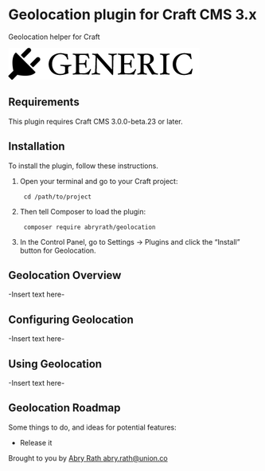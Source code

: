 # Geolocation plugin for Craft CMS 3.x

Geolocation helper for Craft

![Screenshot](resources/img/plugin-logo.png)

## Requirements

This plugin requires Craft CMS 3.0.0-beta.23 or later.

## Installation

To install the plugin, follow these instructions.

1. Open your terminal and go to your Craft project:

        cd /path/to/project

2. Then tell Composer to load the plugin:

        composer require abryrath/geolocation

3. In the Control Panel, go to Settings → Plugins and click the “Install” button for Geolocation.

## Geolocation Overview

-Insert text here-

## Configuring Geolocation

-Insert text here-

## Using Geolocation

-Insert text here-

## Geolocation Roadmap

Some things to do, and ideas for potential features:

* Release it

Brought to you by [Abry Rath <abry.rath@union.co>](https://github.com/abryrath)
